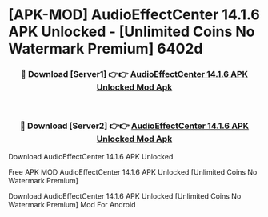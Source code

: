 # [APK-MOD] AudioEffectCenter 14.1.6 APK Unlocked - [Unlimited Coins No Watermark Premium] 6402d



<div align="center">
<h3>🔴 Download [Server1] 👉👉 <a href="https://momento.my/?title=AudioEffectCenter_14.1.6_APK_Unlocked">AudioEffectCenter 14.1.6 APK Unlocked Mod Apk</a></h3><br>

<h3>🔴 Download [Server2] 👉👉 <a href="https://momento.my/?title=AudioEffectCenter_14.1.6_APK_Unlocked">AudioEffectCenter 14.1.6 APK Unlocked Mod Apk</a></h3>
</div>



Download AudioEffectCenter 14.1.6 APK Unlocked 

Free APK MOD AudioEffectCenter 14.1.6 APK Unlocked [Unlimited Coins No Watermark Premium]

Download AudioEffectCenter 14.1.6 APK Unlocked [Unlimited Coins No Watermark Premium] Mod For Android
